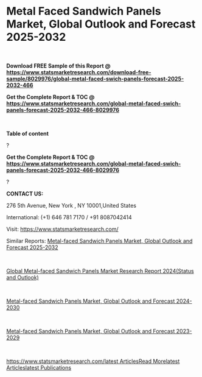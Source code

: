 <h1>Metal Faced Sandwich Panels Market, Global Outlook and Forecast 2025-2032</h1><br/><p><strong>Download FREE Sample of this Report @ <a href="https://www.statsmarketresearch.com/download-free-sample/8029976/global-metal-faced-swich-panels-forecast-2025-2032-466">https://www.statsmarketresearch.com/download-free-sample/8029976/global-metal-faced-swich-panels-forecast-2025-2032-466</a></strong></p>
 
 
 
 <div><b>Get the Complete Report & TOC @ <a href="https://www.statsmarketresearch.com/global-metal-faced-swich-panels-forecast-2025-2032-466-8029976">https://www.statsmarketresearch.com/global-metal-faced-swich-panels-forecast-2025-2032-466-8029976</a></b></div>
 
 
 
 <p><br />
 
 <b>Table of content</b></p>
 
 
 
 <p>? </p>
 
 
 
 <div><b>Get the Complete Report & TOC @ <a href="https://www.statsmarketresearch.com/global-metal-faced-swich-panels-forecast-2025-2032-466-8029976">https://www.statsmarketresearch.com/global-metal-faced-swich-panels-forecast-2025-2032-466-8029976</a></b></div>
 
 
 
 <p>? </p>
 
 
 
 <p><b>CONTACT US:</b><br />
 
 276 5th Avenue, New York , NY 10001,United States<br />
 
 International: (+1) 646 781 7170 / +91 8087042414<br />
 
 Visit: <a href="https://www.statsmarketresearch.com/">https://www.statsmarketresearch.com/</a><br />
 
 Similar Reports: <a href="https://www.statsmarketresearch.com/global-metal-faced-swich-panels-forecast-2025-2032-466-8029976">Metal-faced Sandwich Panels Market, Global Outlook and Forecast 2025-2032 </a><br />
 
 <br />
 
 <a href="https://www.statsmarketresearch.com/global-metal-faced-swich-panels-forecast-2025-2032-466-8029976">Global Metal-faced Sandwich Panels Market Research Report 2024(Status and Outlook)</a><br />
 
 <br />
 
 <a href="https://www.statsmarketresearch.com/global-metal-faced-swich-panels-forecast-2025-2032-466-8029976">Metal-faced Sandwich Panels Market, Global Outlook and Forecast 2024-2030</a><br />
 
 <br />
 
 <a href="https://www.statsmarketresearch.com/global-metal-faced-swich-panels-forecast-2025-2032-466-8029976">Metal-faced Sandwich Panels Market, Global Outlook and Forecast 2023-2029</a><br />
 
 <br />
 
 <a href="https://gyeongbokgung.com">https://www.statsmarketresearch.com/</a><a href="https://hallyeomaritime.com">latest Articles</a><a href="https://jingwansa.com">Read More</a><a href="https://nguoiviet.jp/">latest Articles</a><a href="https://www.intelmarketresearch.com/">latest Publications</a></p>